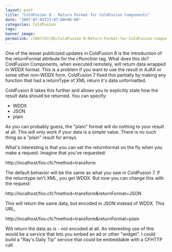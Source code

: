 ```yaml
---
layout: post
title: "ColdFusion 8 - Return Format for ColdFusion Components"
date: "2007-07-05T23:07:00+06:00"
categories: ColdFusion 
tags: 
banner_image: 
permalink: /2007/07/05/ColdFusion-8-Return-Format-for-ColdFusion-Components
---
```


One of the lesser publicized updates in ColdFusion 8 is the introduction of the returnFormat attribute for the cffunction tag. What does this do? ColdFusion Components, when executed remotely, will return data wrapped in WDDX format. This is a problem if you want to use the result in AJAX or some other non-WDDX form. ColdFusion 7 fixed this partially by making any function that had a returnType of XML return it's data unformatted. 

ColdFusion 8 takes this further and allows you to explicitly state how the result data should be returned. You can specify:

<ul>
<li>WDDX
<li>JSON
<li>plain
</ul>

As you can probably guess, the "plain" format will do nothing to your result at all. This will only work if your data is a simple value. There is no such thing as a "plain" result for arrays. 

What's interesting is that you can set the returnformat on the fly when you make a request. Imagine that you've requested:

http://localhost/foo.cfc?method=transform

The default behavior will be the same as what you saw in ColdFusion 7. If the returntype isn't XML, you get WDDX. But now you can change this with the request:

http://localhost/foo.cfc?method=transform&returnFormat=JSON

This will return the same data, but encoded in JSON instead of WDDX. This URL, 

http://localhost/foo.cfc?method=transform&returnFormat=plain

Will return the data as is - not encoded at all. An interesting use of this would be a service that lets you embed an ad or other "widget". I could build a "Ray's Daily Tip" service that could be embeddable with a CFHTTP call.